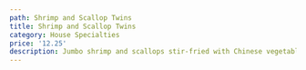 ```yaml
---
path: Shrimp and Scallop Twins
title: Shrimp and Scallop Twins
category: House Specialties
price: '12.25'
description: Jumbo shrimp and scallops stir-fried with Chinese vegetables.
---
```


